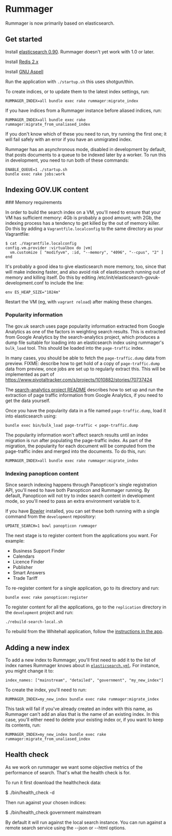 # Rummager

Rummager is now primarily based on elasticsearch.

## Get started

Install [elasticsearch 0.90](http://www.elasticsearch.org/downloads/0-90-13/).
Rummager doesn't yet work with 1.0 or later.

Install [Redis 2.x](http://redis.io/download)

Install [GNU Aspell](http://aspell.net)

Run the application with `./startup.sh` this uses shotgun/thin.

To create indices, or to update them to the latest index settings, run:

    RUMMAGER_INDEX=all bundle exec rake rummager:migrate_index

If you have indices from a Rummager instance before aliased indices, run:

    RUMMAGER_INDEX=all bundle exec rake rummager:migrate_from_unaliased_index

If you don't know which of these you need to run, try running the first one; it
will fail safely with an error if you have an unmigrated index.

Rummager has an asynchronous mode, disabled in development by default, that
posts documents to a queue to be indexed later by a worker. To run this in
development, you need to run both of these commands:

    ENABLE_QUEUE=1 ./startup.sh
    bundle exec rake jobs:work

## Indexing GOV.UK content

### Memory requirements

In order to build the search index on a VM, you'll need to ensure that your VM
has sufficient memory: 4Gb is probably a good amount; with 2Gb, the indexing
process has a tendency to get killed by the out of memory killer.  Do this by
adding a `Vagrantfile.localconfig` to the same directory as your Vagrantfile:

    $ cat ./Vagrantfile.localconfig
    config.vm.provider :virtualbox do |vm|
      vm.customize [ "modifyvm", :id, "--memory", "4096", "--cpus", "2" ]
    end

It's probably a good idea to give elasticsearch more memory, too, since that
will make indexing faster, and also avoid risk of elasticsearch running out of
memory and killing itself.  Do this by editing
/etc/init/elasticsearch-govuk-development.conf to include the line:

    env ES_HEAP_SIZE="1024m"

Restart the VM (eg, with `vagrant reload`) after making these changes.

### Popularity information

The gov.uk search uses page popularity information extracted from Google
Analytics as one of the factors in weighting search results.  This is extracted
from Google Analytics by the search-analytics project, which produces a dump
file suitable for loading into an elasticsearch index using rummager's
`bulk_load` tool.  This should be loaded into the `page-traffic` index.

In many cases, you should be able to fetch the `page-traffic.dump` data from
preview.
FIXME: describe how to get hold of a copy of `page-traffic.dump` data from
preview, once jobs are set up to regularly extract this.  This will be
implemented as part of
https://www.pivotaltracker.com/s/projects/1010882/stories/70737424

The [search-analytics project
README](https://github.com/alphagov/search-analytics) describes how to set up
and run the extraction of page traffic information from Google Analytics, if
you need to get the data yourself.

Once you have the popularity data in a file named `page-traffic.dump`, load it
into elasticsearch using:

    bundle exec bin/bulk_load page-traffic < page-traffic.dump

The popularity information won't affect search results until an index migration
is run after populating the page-traffic index. As part of the migration, the
popularity for each document will be computed from the page-traffic index and
merged into the documents. To do this, run:

    RUMMAGER_INDEX=all bundle exec rake rummager:migrate_index

### Indexing panopticon content

Since search indexing happens through Panopticon's single registration API,
you'll need to have both Panopticon and Rummager running. By default, Panopticon
will not try to index search content in development mode, so you'll need to pass
an extra environment variable to it.

If you have [Bowler](https://github.com/JordanHatch/bowler) installed, you can
set these both running with a single command from the `development` repository:

    UPDATE_SEARCH=1 bowl panopticon rummager

The next stage is to register content from the applications you want. For
example:

  * Business Support Finder
  * Calendars
  * Licence Finder
  * Publisher
  * Smart Answers
  * Trade Tariff

To re-register content for a single application, go to its directory and run:

    bundle exec rake panopticon:register

To register content for all the applications, go to the `replication` directory
in the `development` project and run:

    ./rebuild-search-local.sh

To rebuild from the Whitehall application, follow the [instructions in the
app](https://github.com/alphagov/whitehall#getting-search-running-locally).

## Adding a new index

To add a new index to Rummager, you'll first need to add it to the list of index
names Rummager knows about in [`elasticsearch.yml`](elasticsearch.yml). For
instance, you might change it to:

    index_names: ["mainstream", "detailed", "government", "my_new_index"]

To create the index, you'll need to run:

    RUMMAGER_INDEX=my_new_index bundle exec rake rummager:migrate_index

This task will fail if you've already created an index with this name, as
Rummager can't add an alias that is the name of an existing index. In this case,
you'll either need to delete your existing index or, if you want to keep its
contents, run:

    RUMMAGER_INDEX=my_new_index bundle exec rake rummager:migrate_from_unaliased_index

## Health check

As we work on rummager we want some objective metrics of the performance of search. That's what the health check is for.

To run it first download the healthcheck data:

$ ./bin/health_check -d

Then run against your chosen indices:

$ ./bin/health_check government mainstream

By default it will run against the local search instance. You can run against a remote search service using the --json or --html options.
